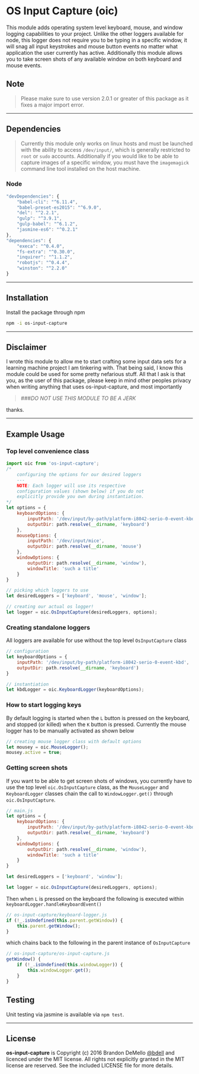 # OS Input Capture (oic)
This module adds operating system level keyboard, mouse, and window logging capabilities to your project.  Unlike the other loggers available for node, this logger does not require you to be typing in a specific window, it will snag all input keystrokes and mouse button events no matter what application the user currently has active.  Additionally this module allows you to take screen shots of any available window on both keyboard and mouse events.


## Note


>Please make sure to use version 2.0.1 or greater of this package as it fixes a major import error.

---

## Dependencies

> Currently this module only works on linux hosts and must be launched with the ability to access `/dev/input/`, which is generally restricted to `root` or `sudo` accounts.  Additionally if you would like to be able to capture images of a specific window, you must have the `imagemagick` command line tool installed on the host machine.

### Node
```js
"devDependencies": {
    "babel-cli": "^6.11.4",
    "babel-preset-es2015": "^6.9.0",
    "del": "^2.2.1",
    "gulp": "^3.9.1",
    "gulp-babel": "^6.1.2",
    "jasmine-es6": "^0.2.1"
},
"dependencies": {
    "execa": "^0.4.0",
    "fs-extra": "^0.30.0",
    "inquirer": "^1.1.2",
    "robotjs": "^0.4.4",
    "winston": "^2.2.0"
}
```

---

## Installation
Install the package through npm
```bash
npm -i os-input-capture
```

---

## Disclaimer
I wrote this module to allow me to start crafting some input data sets for a learning machine project I am tinkering with.  That being said, I know this module could be used for some pretty nefarious stuff.  All that I ask is that you, as the user of this package, please keep in mind other peoples privacy when writing anything that uses os-input-capture, and most importantly
> ###*DO NOT USE THIS MODULE TO BE A JERK*

thanks.

---

## Example Usage
### Top level convenience class

```js
import oic from 'os-input-capture';
/*
    configuring the options for our desired loggers
    ---
    NOTE: Each logger will use its respective
    configuration values (shown below) if you do not
    explicitly provide you own during instantiation.
*/
let options = {
    keyboardOptions: {
        inputPath: '/dev/input/by-path/platform-i8042-serio-0-event-kbd',
        outputDir: path.resolve(__dirname, 'keyboard')
    },
    mouseOptions: {
        inputPath: '/dev/input/mice',
        outputDir: path.resolve(__dirname, 'mouse')
    },
    windowOptions: {
        outputDir: path.resolve(__dirname, 'window'),
        windowTitle: 'such a title'
    }
}

// picking which loggers to use
let desiredLoggers = ['keyboard', 'mouse', 'window'];

// creating our actual os logger!
let logger = oic.OsInputCapture(desiredLoggers, options);
```
### Creating standalone loggers
All loggers are available for use without the top level `OsInputCapture` class
```js
// configuration
let keyboardOptions = {
    inputPath: '/dev/input/by-path/platform-i8042-serio-0-event-kbd',
    outputDir: path.resolve(__dirname, 'keyboard')
}

// instantiation
let kbdLogger = oic.KeyboardLogger(keyboardOptions);
```
### How to start logging keys
By default logging is started when the `L` button is pressed on the keyboard, and stopped (or killed) when the `K` button is pressed.  Currently the mouse logger has to be manually activated as shown below
```js
// creating mouse logger class with default options
let mousey = oic.MouseLogger();
mousey.active = true;
```
### Getting screen shots
If you want to be able to get screen shots of windows, you currently have to use the top level `oic.OsInputCapture` class, as the `MouseLogger` and `KeyboardLogger` classes chain the call to `WindowLogger.get()` through `oic.OsInputCapture`.

```js
// main.js
let options = {
    keyboardOptions: {
        inputPath: '/dev/input/by-path/platform-i8042-serio-0-event-kbd',
        outputDir: path.resolve(__dirname, 'keyboard')
    },
    windowOptions: {
        outputDir: path.resolve(__dirname, 'window'),
        windowTitle: 'such a title'
    }
}

let desiredLoggers = ['keyboard', 'window'];

let logger = oic.OsInputCapture(desiredLoggers, options);
```
Then when `L` is pressed on the keyboard the following is executed within `keyboardLogger.handleKeyboardEvent()`

```js
// os-input-capture/keyboard-logger.js
if (!_.isUndefined(this.parent.getWindow)) {
    this.parent.getWindow();
}
```
which chains back to the following in the parent instance of `OsInputCapture`
```js
// os-input-capture/os-input-capture.js
getWindow() {
    if (!_.isUndefined(this.windowLogger)) {
        this.windowLogger.get();
    }
}
```

## Testing
Unit testing via jasmine is available via
`npm test`.

---
## License

**os-input-capture** is Copyright (c) 2016 Brandon DeMello [@bdell](https://github.com/bdell) and licenced under the MIT license. All rights not explicitly granted in the MIT license are reserved. See the included LICENSE file for more details.
